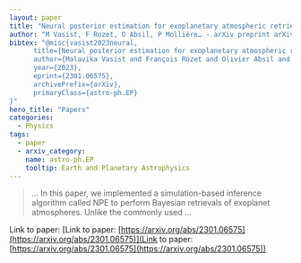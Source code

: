 ```yaml
---
layout: paper
title: "Neural posterior estimation for exoplanetary atmospheric retrieval"
author: "M Vasist, F Rozet, O Absil, P Mollière… - arXiv preprint arXiv …, 2023 - arxiv.org"
bibtex: "@misc{vasist2023neural,
      title={Neural posterior estimation for exoplanetary atmospheric retrieval}, 
      author={Malavika Vasist and François Rozet and Olivier Absil and Paul Mollière and Evert Nasedkin and Gilles Louppe},
      year={2023},
      eprint={2301.06575},
      archivePrefix={arXiv},
      primaryClass={astro-ph.EP}
}"
hero_title: "Papers"
categories:
  - Physics
tags:
  - paper
  - arxiv_category:
    name: astro-ph.EP
    tooltip: Earth and Planetary Astrophysics
---
```

>… In this paper, we implemented a simulation-based inference algorithm called NPE to perform Bayesian retrievals of exoplanet atmospheres. Unlike the commonly used …

Link to paper: [Link to paper: [https://arxiv.org/abs/2301.06575](https://arxiv.org/abs/2301.06575)](Link to paper: [https://arxiv.org/abs/2301.06575](https://arxiv.org/abs/2301.06575))



